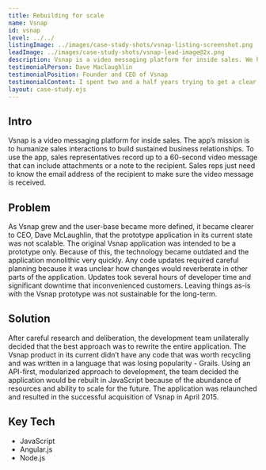 ```yaml
---
title: Rebuilding for scale
name: Vsnap
id: vsnap
level: ../../
listingImage: ../images/case-study-shots/vsnap-listing-screenshot.png
leadImage: ../images/case-study-shots/vsnap-lead-image@2x.png
description: Vsnap is a video messaging platform for inside sales. We helped Vsnap take it’s MVP to a scalable product by rebuilding its existing platform, which eventually led to its acquisition.
testimonialPerson: Dave Maclaughlin
testimonialPosition: Founder and CEO of Vsnap
testimonialContent: I spent two and a half years trying to get a clear path on tech – all of which was wrong. Chris got his head around the product quickly and gave me a roadmap to where we wanted to be.
layout: case-study.ejs
---
```


## Intro

Vsnap is a video messaging platform for inside sales. The app’s mission is to humanize sales interactions to build sustained business relationships. To use the app, sales representatives record up to a 60-second video message that can include attachments or a note to the recipient. Sales reps just need to know the email address of the recipient to make sure the video message is received.

## Problem

As Vsnap grew and the user-base became more defined, it became clearer to CEO, Dave McLaughlin, that the prototype application in its current state was not scalable. The original Vsnap application was intended to be a prototype only. Because of this, the technology became outdated and the application monolithic very quickly. Any code updates required careful planning because it was unclear how changes would reverberate in other parts of the application. Updates took several hours of developer time and significant downtime that inconvenienced customers. Leaving things as-is with the Vsnap prototype was not sustainable for the long-term.

## Solution

After careful research and deliberation, the development team unilaterally decided that the best approach was to rewrite the entire application. The Vsnap product in its current didn’t have any code that was worth recycling and was written in a language that was losing popularity - Grails. Using an API-first, modularized approach to development, the team decided the application would be rebuilt in JavaScript because of the abundance of resources and ability to scale for the future. The application was relaunched and resulted in the successful acquisition of Vsnap in April 2015.

## Key Tech

* JavaScript
* Angular.js
* Node.js